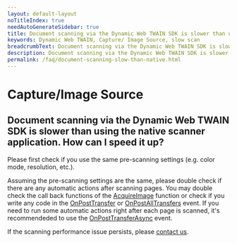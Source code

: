 ```yaml
---
layout: default-layout
noTitleIndex: true
needAutoGenerateSidebar: true
title: Document scanning via the Dynamic Web TWAIN SDK is slower than using the native scanner application. How can I speed it up?
keywords: Dynamic Web TWAIN, Capture/ Image Source, slow scan
breadcrumbText: Document scanning via the Dynamic Web TWAIN SDK is slower than using the native scanner application. How can I speed it up?
description: Document scanning via the Dynamic Web TWAIN SDK is slower than using the native scanner application. How can I speed it up?
permalink: /faq/document-scanning-slow-than-native.html
---
```


# Capture/Image Source

## Document scanning via the Dynamic Web TWAIN SDK is slower than using the native scanner application. How can I speed it up?

Please first check if you use the same pre-scanning settings (e.g. color mode, resolution, etc.).

Assuming the pre-scanning settings are the same, please double check if there are any automatic actions after scanning pages. You may double check the call back functions of the <a href="{{site.info}}api/WebTwain_Acquire.html#acquireimage" target="_blank">AcquireImage</a> function or check if you write any code in the <a href="{{site.info}}api/WebTwain_Acquire.html#onposttransfer" target="_blank">OnPostTransfer</a> or <a href="{{site.info}}api/WebTwain_Acquire.html#onpostalltransfers" target="_blank">OnPostAllTransfers</a> event. If you need to run some automatic actions  right after each page is scanned, it's recommendeded to use the <a href="{{site.info}}api/WebTwain_Acquire.html#onposttransferasync" target="_blank">OnPostTransferAsync</a> event.

If the scanning performance issue persists, please <a href="mailto:support@dynamsoft.com">contact us</a>.
